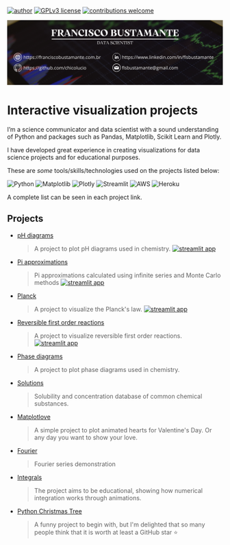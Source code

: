 [![author](https://img.shields.io/badge/Author-Francisco&nbsp;Bustamante-red.svg)](https://www.linkedin.com/in/flsbustamante/)
[![GPLv3 license](https://img.shields.io/badge/License-GPLv3-blue.svg)](LICENSE)
[![contributions welcome](https://img.shields.io/badge/Contributions-Welcome-brightgreen.svg?style=flat)](https://github.com/chicolucio/portfolio-interactive-visualizations/issues)

<p align="center">
<img src="https://github.com/chicolucio/portfolio-interactive-visualizations/blob/master/banner.png?raw=true" alt="banner">
</p>

# Interactive visualization projects

I’m a science communicator and data scientist with a sound understanding of Python and
packages such as Pandas, Matplotlib, Scikit Learn and Plotly.

I have developed great experience in creating visualizations for data science projects
and for educational purposes.

These are *some* tools/skills/technologies used on the projects listed below:

![Python](https://img.shields.io/badge/Python-3670A0?style=plastic&logo=python&logoColor=ffdd54)
![Matplotlib](https://img.shields.io/badge/Matplotlib-3670A0.svg?style=plastic&logo=&logoColor=white)
![Plotly](https://img.shields.io/badge/Plotly-%233F4F75.svg?style=plastic&logo=plotly&logoColor=white)
![Streamlit](https://img.shields.io/badge/Streamlit-FF4B4B.svg?style=plastic&logo=streamlit&logoColor=white)
![AWS](https://img.shields.io/badge/AWS-232F3E.svg?style=plastic&logo=amazonaws&logoColor=white)
![Heroku](https://img.shields.io/badge/Heroku-430098.svg?style=plastic&logo=Heroku&logoColor=white)

A complete list can be seen in each project link.

## Projects

- [pH diagrams](https://github.com/chicolucio/pH-diagrams)
  > A project to plot pH diagrams used in chemistry.
  [![streamlit app](https://img.shields.io/badge/-Streamlit%20app-FF4B4B?style=for-the-badge&logo=Streamlit&logoColor=white)](https://phdiagrams.herokuapp.com/)
- [Pi approximations](https://github.com/chicolucio/pi-approximations)
  > Pi approximations calculated using infinite series and Monte Carlo methods
  [![streamlit app](https://img.shields.io/badge/-Streamlit%20app-FF4B4B?style=for-the-badge&logo=Streamlit&logoColor=white)](https://piapproximations.herokuapp.com/)
- [Planck](https://github.com/chicolucio/planck) 
  > A project to visualize the Planck's law.
  [![streamlit app](https://img.shields.io/badge/-Streamlit%20app-FF4B4B?style=for-the-badge&logo=Streamlit&logoColor=white)](https://planck.streamlitapp.com/)
- [Reversible first order reactions](https://github.com/chicolucio/ReversibleFirstOrder)
  > A project to visualize reversible first order reactions.
  [![streamlit app](https://img.shields.io/badge/-Streamlit%20app-FF4B4B?style=for-the-badge&logo=Streamlit&logoColor=white)](https://reversiblefirstorder.streamlitapp.com/)
- [Phase diagrams](https://github.com/chicolucio/PhaseDiagram)
  > A project to plot phase diagrams used in chemistry.
- [Solutions](https://github.com/chicolucio/solutions)
  > Solubility and concentration database of common chemical substances.
- [Matplotlove](https://github.com/chicolucio/matplotlove)
  > A simple project to plot animated hearts for Valentine's Day. Or any day you want to show your love.
- [Fourier](https://github.com/chicolucio/fourier)
  > Fourier series demonstration
- [Integrals](https://github.com/chicolucio/integrals)
  > The project aims to be educational, showing how numerical integration works through animations.
- [Python Christmas Tree](https://github.com/chicolucio/terminal-christmas-tree)
  > A funny project to begin with, but I'm delighted that so many people think that it is worth at least a GitHub star :star: 
